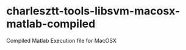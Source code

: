 charlesztt-tools-libsvm-macosx-matlab-compiled
==============================================

Compiled Matlab Execution file for MacOSX